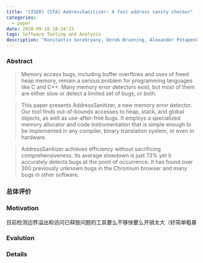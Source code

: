 ```yaml
---
title: "[ISER] [STA] AddressSanitizer: A fast address sanity checker"
categories:
  - paper
date: 2020-09-18 18:24:23
tags: Software Testing and Analysis
description: "Konstantin Serebryany, Derek Bruening, Alexander Potapenko, and Dmitry Vyukov. AddressSanitizer: A fast address sanity checker. USENIX ATC'12"
---
```


### Abstract
> Memory access bugs, including buffer overflows and uses of freed heap memory, remain a serious problem for programming languages like C and C++. Many memory error detectors exist, but most of them are either slow or detect a limited set of bugs, or both.

> This paper presents AddressSanitizer, a new memory error detector. Our tool finds out-of-bounds accesses to heap, stack, and global objects, as well as use-after-free bugs. It employs a specialized memory allocator and code instrumentation that is simple enough to be implemented in any compiler, binary translation system, or even in hardware.

> AddressSanitizer achieves efficiency without sacrificing comprehensiveness. Its average slowdown is just 73% yet it accurately detects bugs at the point of occurrence. It has found over 300 previously unknown bugs in the Chromium browser and many bugs in other software.

### 总体评价

### Motivation
目前检测边界溢出和访问已释放问题的工具要么不够快要么开销太大（好简单粗暴

### Evalution

### Details
